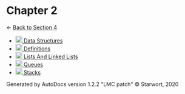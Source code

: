 <style>img{height:18px;margin-bottom:-3px}</style>
# Chapter 2

← [Back to Section 4](..)

- [![MD file](https://img.icons8.com/windows/512/4a90e2/regular-document.png) Data Structures](data_structures.html)
- [![MD file](https://img.icons8.com/windows/512/4a90e2/regular-document.png) Definitions](definitions.html)
- [![MD file](https://img.icons8.com/windows/512/4a90e2/regular-document.png) Lists And Linked Lists](lists_and_linked_lists.html)
- [![MD file](https://img.icons8.com/windows/512/4a90e2/regular-document.png) Queues](queues.html)
- [![MD file](https://img.icons8.com/windows/512/4a90e2/regular-document.png) Stacks](stacks.html)

Generated by AutoDocs version 1.2.2 "LMC patch" © Starwort, 2020
